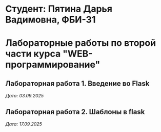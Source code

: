 # Студент: Пятина Дарья Вадимовна, ФБИ-31

# Лабораторные работы по второй части курса "WEB-программирование"

## Лабораторная работа 1. Введение во Flask 

*Дата: 03.09.2025*

## Лабораторная работа 2. Шаблоны в flask

*Дата: 17.09.2025*
